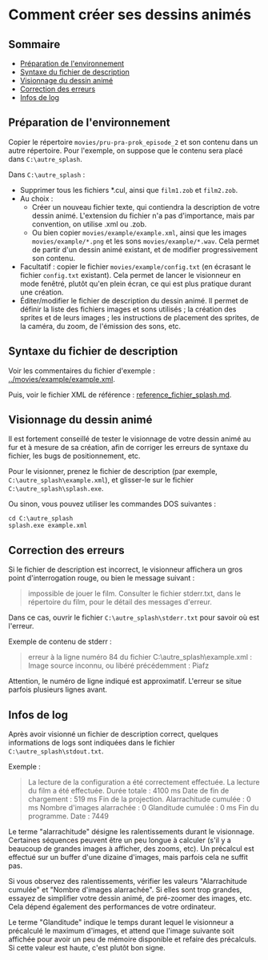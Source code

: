 # Comment créer ses dessins animés

## Sommaire

 - [Préparation de l'environnement](#pr%C3%A9paration-de-lenvironnement)
 - [Syntaxe du fichier de description](#syntaxe-du-fichier-de-description)
 - [Visionnage du dessin animé](#visionnage-du-dessin-anim%C3%A9)
 - [Correction des erreurs](#correction-des-erreurs)
 - [Infos de log](#infos-de-log)


## Préparation de l'environnement

Copier le répertoire `movies/pru-pra-prok_episode_2` et son contenu dans un autre répertoire. Pour l'exemple, on suppose que le contenu sera placé dans `C:\autre_splash`.

Dans `C:\autre_splash` :

 - Supprimer tous les fichiers *.cul, ainsi que `film1.zob` et `film2.zob`.
 - Au choix :
     + Créer un nouveau fichier texte, qui contiendra la description de votre dessin animé. L'extension du fichier n'a pas d'importance, mais par convention, on utilise .xml ou .zob.
     + Ou bien copier `movies/example/example.xml`, ainsi que les images `movies/example/*.png` et les sons `movies/example/*.wav`. Cela permet de partir d'un dessin animé existant, et de modifier progressivement son contenu.
 - Facultatif : copier le fichier `movies/example/config.txt` (en écrasant le fichier `config.txt` existant). Cela permet de lancer le visionneur en mode fenêtré, plutôt qu'en plein écran, ce qui est plus pratique durant une création.
 - Éditer/modifier le fichier de description du dessin animé. Il permet de définir la liste des fichiers images et sons utilisés ; la création des sprites et de leurs images ; les instructions de placement des sprites, de la caméra, du zoom, de l'émission des sons, etc.


## Syntaxe du fichier de description

Voir les commentaires du fichier d'exemple : [../movies/example/example.xml](../movies/example/example.xml).

Puis, voir le fichier XML de référence : [reference_fichier_splash.md](reference_fichier_splash.md).


## Visionnage du dessin animé

Il est fortement conseillé de tester le visionnage de votre dessin animé au fur et à mesure de sa création, afin de corriger les erreurs de syntaxe du fichier, les bugs de positionnement, etc.

Pour le visionner, prenez le fichier de description (par exemple, `C:\autre_splash\example.xml`), et glisser-le sur le fichier `C:\autre_splash\splash.exe`.

Ou sinon, vous pouvez utiliser les commandes DOS suivantes :

    cd C:\autre_splash
    splash.exe example.xml


## Correction des erreurs

Si le fichier de description est incorrect, le visionneur affichera un gros point d'interrogation rouge, ou bien le message suivant :

> impossible de jouer le film.
> Consulter le fichier stderr.txt,
> dans le répertoire du film,
> pour le détail des messages d'erreur.

Dans ce cas, ouvrir le fichier `C:\autre_splash\stderr.txt` pour savoir où est l'erreur.

Exemple de contenu de stderr :

> erreur à la ligne numéro 84 du fichier C:\autre_splash\example.xml :
> Image source inconnu, ou libéré précédemment : Piafz

Attention, le numéro de ligne indiqué est approximatif. L'erreur se situe parfois plusieurs lignes avant.


## Infos de log

Après avoir visionné un fichier de description correct, quelques informations de logs sont indiquées dans le fichier `C:\autre_splash\stdout.txt`.

Exemple :

> La lecture de la configuration a été correctement effectuée.
> La lecture du film a été effectuée. Durée totale : 4100 ms
> Date de fin de chargement : 519 ms
> Fin de la projection.
> Alarrachitude cumulée : 0 ms
> Nombre d'images alarrachée : 0
> Glanditude cumulée : 0 ms
> Fin du programme. Date : 7449

Le terme "alarrachitude" désigne les ralentissements durant le visionnage. Certaines séquences peuvent être un peu longue à calculer (s'il y a beaucoup de grandes images à afficher, des zooms, etc). Un précalcul est effectué sur un buffer d'une dizaine d'images, mais parfois cela ne suffit pas.

Si vous observez des ralentissements, vérifier les valeurs "Alarrachitude cumulée" et "Nombre d'images alarrachée". Si elles sont trop grandes, essayez de simplifier votre dessin animé, de pré-zoomer des images, etc. Cela dépend également des performances de votre ordinateur.

Le terme "Glanditude" indique le temps durant lequel le visionneur a précalculé le maximum d'images, et attend que l'image suivante soit affichée pour avoir un peu de mémoire disponible et refaire des précalculs. Si cette valeur est haute, c'est plutôt bon signe.
